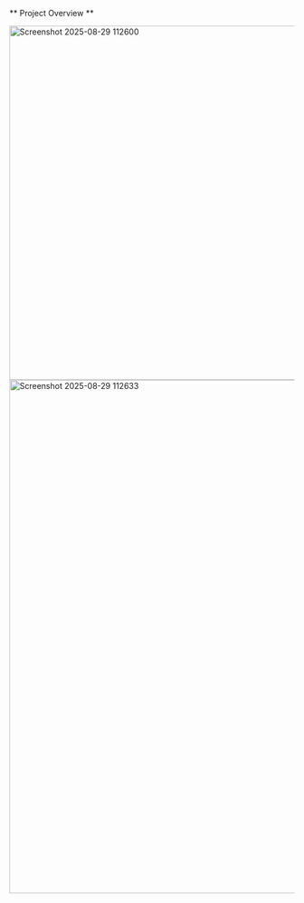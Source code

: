 ** Project Overview **

<img width="1904" height="625" alt="Screenshot 2025-08-29 112600" src="https://github.com/user-attachments/assets/56fac235-a501-4ec3-8716-90a62966b90b" />
<img width="1917" height="906" alt="Screenshot 2025-08-29 112633" src="https://github.com/user-attachments/assets/02dda3b9-4e02-489e-99eb-824834b91ae9" />
